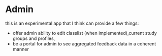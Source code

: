 # Admin
this is an experimental app that I think can provide a few things:
* offer admin ability to edit classlist (when implemented),current study groups and profiles, 
* be a portal for admin to see aggregated feedback data in a coherent manner
